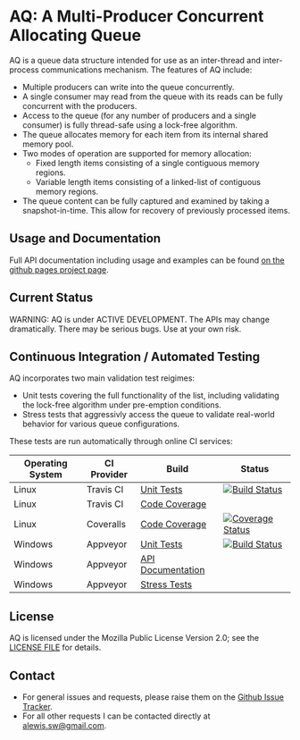 # AQ: A Multi-Producer Concurrent Allocating Queue
AQ is a queue data structure intended for use as an inter-thread and inter-process communications mechanism.  The features of AQ include:
* Multiple producers can write into the queue concurrently.
* A single consumer may read from the queue with its reads can be fully concurrent with the producers.
* Access to the queue (for any number of producers and a single consumer) is fully thread-safe using a lock-free algorithm.
* The queue allocates memory for each item from its internal shared memory pool.
* Two modes of operation are supported for memory allocation:
  * Fixed length items consisting of a single contiguous memory regions.
  * Variable length items consisting of a linked-list of contiguous memory regions.
* The queue content can be fully captured and examined by taking a snapshot-in-time.  This allow for recovery of previously processed items.

## Usage and Documentation
Full API documentation including usage and examples can be found [on the github pages project page](http://alewisw.github.io/aq/).

## Current Status
WARNING: AQ is under ACTIVE DEVELOPMENT.  The APIs may change dramatically.  There may be serious bugs.  Use at your own risk.

## Continuous Integration / Automated Testing
AQ incorporates two main validation test reigimes:
* Unit tests covering the full functionality of the list, including validating the lock-free algorithm under pre-emption conditions.
* Stress tests that aggressivly access the queue to validate real-world behavior for various queue configurations.

These tests are run automatically through online CI services:

| Operating System | CI Provider | Build | Status |
| ---------------- | ----------- | ----- | ------ |
| Linux   | Travis CI | [Unit Tests](https://travis-ci.org/alewisw/aq) | [![Build Status](https://travis-ci.org/alewisw/aq.svg?branch=master)](https://travis-ci.org/alewisw/aq) |
| Linux   | Travis CI | [Code Coverage](http://alewisw.github.io/aq/TravisCI/Coverage/) | |
| Linux   | Coveralls | [Code Coverage](https://coveralls.io/github/alewisw/aq?branch=master) | [![Coverage Status](https://coveralls.io/repos/github/alewisw/aq/badge.svg?branch=master)](https://coveralls.io/github/alewisw/aq?branch=master) |
| Windows | Appveyor  | [Unit Tests](https://ci.appveyor.com/project/alewisw/aq) | [![Build Status](https://ci.appveyor.com/api/projects/status/github/alewisw/aq?svg=true)](https://ci.appveyor.com/project/alewisw/aq) |
| Windows | Appveyor  | [API Documentation](http://alewisw.github.io/aq/) | |
| Windows | Appveyor  | [Stress Tests](https://ci.appveyor.com/project/alewisw/aq-a7p4i) | |

## License
AQ is licensed under the Mozilla Public License Version 2.0; see the [LICENSE FILE](https://github.com/alewisw/aq/blob/master/LICENSE) for details.

## Contact
* For general issues and requests, please raise them on the [Github Issue Tracker](https://github.com/alewisw/aq/issues).
* For all other requests I can be contacted directly at alewis.sw@gmail.com.

